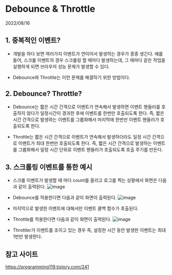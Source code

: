 # Debounce & Throttle

2022/08/16

## 1. 중복적인 이벤트?

- 개발을 하다 보면 여러가지 이벤트가 연이어서 발생하는 경우가 종종 생긴다. 예를 들어, 스크롤 이벤트의 경우 스크롤링 할 때마다 발생하는데, 그 때마다 같은 작업을 실행하게 되면 브라우저 성능 문제가 발생할 수 있다.

- Debounce와 Throttle는 이런 문제를 해결하기 위한 방법이다.

## 2. Debounce? Throttle?

- Debounce는 짧은 시간 간격으로 이벤트가 연속해서 발생하면 이벤트 핸들러를 호출하지 않다가 일정시간이 경과한 후에 이벤트를 한번만 호출되도록 한다. 즉, 짧은 시간 간격으로 발생하는 이벤트를 그룹화해서 마지막에 한번만 이벤트 핸들러가 호출되도록 한다.

- Throttle는 짧은 시간 간격으로 이벤트가 연속해서 발생하더라도 일정 시간 간격으로 이벤트가 최대 한번만 호출되도록 한다. 즉, 짧은 시간 간격으로 발생하는 이벤트를 그룹화해서 일정 시간 단위로 이벤트 핸들러가 호출되도록 호츨 주기를 만든다.

## 3. 스크롤링 이벤트를 통한 예시

- 스크롤 이벤트가 발생할 때 마다 count를 올리고 로그를 찍는 상황에서 화면은 다음과 같이 출력된다.
  ![image](https://user-images.githubusercontent.com/76507701/184937050-e794a823-769a-426e-87be-7bb528a63507.png)

- Debounce를 적용한다면 다음과 같이 화면이 출력된다.
  ![image](https://user-images.githubusercontent.com/76507701/184937190-712a0ad1-e3ff-4e75-a600-27584bdae989.png)
- 마지막으로 발생한 이벤트에 대해서만 이벤트 콜백 함수가 호출된다.

- Throttle를 적용한다면 다음과 같이 화면이 출력된다.
  ![image](https://user-images.githubusercontent.com/76507701/184937420-c3eee95c-8b46-418d-b5bd-028a5343f2d6.png)
- Throttler가 이벤트를 조이고 있는 경우 즉, 설정한 시간 동안 발생한 이벤트는 최대 1번만 발생한다.

## 참고 사이트

https://programming119.tistory.com/241
